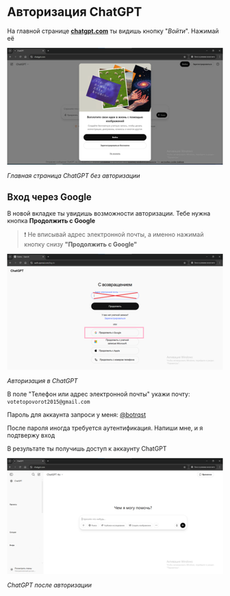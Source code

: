 # Авторизация ChatGPT

На главной странице **[chatgpt.com](https://chatgpt.com)** ты видишь кнопку "*Войти*". Нажимай её

![Войти в аккаунт ChatGPT](img/02/02.png)

*Главная страница ChatGPT без авторизации*

## Вход через Google

В новой вкладке ты увидишь возможности авторизации. Тебе нужна кнопка **Продолжить с Google**

> ❗️ Не вписывай адрес электронной почты, а именно нажимай кнопку снизу **"Продолжить с Google"**

![Авторизация в ChatGPT](img/02/03.png)

*Авторизация в ChatGPT*

В поле "Телефон или адрес электронной почты" укажи почту: `votetopovorot2015@gmail.com`

Пароль для аккаунта запроси у меня: [@botrqst](https://t.me/botrqst)

После пароля иногда требуется аутентификация. Напиши мне, и я подтвержу вход

В результате ты получишь доступ к аккаунту ChatGPT

![ChatGPT аккаунт](img/02/04.png)

*ChatGPT после авторизации*
